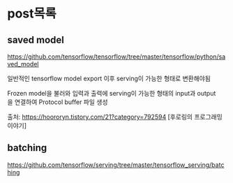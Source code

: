 # post목록

## saved model

<https://github.com/tensorflow/tensorflow/tree/master/tensorflow/python/saved_model> 

일반적인 tensorflow model export 이후 serving이 가능한 형태로 변환해야됨

Frozen model을 불러와 입력과 출력에 serving이 가능한 형태의 input과 output을 연결하여 Protocol buffer 파일 생성   

출처: <https://hoororyn.tistory.com/21?category=792594> [후로링의 프로그래밍 이야기] 

## batching

<https://github.com/tensorflow/serving/tree/master/tensorflow_serving/batching> 